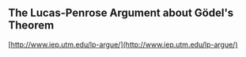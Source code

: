 ## The Lucas-Penrose Argument about Gödel's Theorem
  
  [http://www.iep.utm.edu/lp-argue/](http://www.iep.utm.edu/lp-argue/)